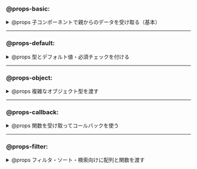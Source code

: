 ### @props-basic:
<details>
<summary>@props 子コンポーネントで親からのデータを受け取る（基本）</summary>

**Vue.js**  
```vue
<!-- ParentComponent.vue -->
<template>
  <ChildComponent title="こんにちは" :count="5" />
</template>

<script setup>
import ChildComponent from './ChildComponent.vue'
</script>
```

```vue
<!-- ChildComponent.vue -->
<template>
  <div>
    title: {{ title }}<br />
    count: {{ count }}<br />
  </div>
</template>

<script setup>
import { defineProps } from 'vue'

const props = defineProps({
  title: String,
  count: Number
})
</script>
```
</details>

---

### @props-default:
<details>
<summary>@props 型とデフォルト値・必須チェックを付ける</summary>

**Vue.js**  
```vue
<template>
  <div>
    ユーザー名: {{ username }}<br />
    年齢: {{ age }}<br />
  </div>
</template>

<script setup>
import { defineProps, withDefaults } from 'vue'

const props = withDefaults(defineProps<{
  username: string
  age?: number
}>(), {
  age: 18
})
</script>
```
</details>

---

### @props-object:
<details>
<summary>@props 複雑なオブジェクト型を渡す</summary>

**Vue.js**  
```vue
<!-- ParentComponent.vue -->
<template>
  <UserCard :user="userData" />
</template>

<script setup>
import UserCard from './UserCard.vue'

const userData = {
  id: 1,
  name: '山田太郎',
  email: 'taro@example.com'
}
</script>
```

```vue
<!-- UserCard.vue -->
<template>
  <div>
    <h3>{{ user.name }}</h3>
    <p>{{ user.email }}</p>
  </div>
</template>

<script setup>
const props = defineProps({
  user: {
    type: Object,
    required: true
  }
})
</script>
```
</details>

---

### @props-callback:
<details>
<summary>@props 関数を受け取ってコールバックを使う</summary>

**Vue.js**  
```vue
<!-- ParentComponent.vue -->
<template>
  <ChildComponent :onClick="handleClick" />
</template>

<script setup>
import ChildComponent from './ChildComponent.vue'

function handleClick() {
  alert('親コンポーネントの関数が呼ばれました')
}
</script>
```

```vue
<!-- ChildComponent.vue -->
<template>
  <button @click="onClick">クリック</button>
</template>

<script setup>
const props = defineProps({
  onClick: {
    type: Function,
    required: true
  }
})
</script>
```
</details>

---

### @props-filter:
<details>
<summary>@props フィルタ・ソート・検索向けに配列と関数を渡す</summary>

**Vue.js**  
```vue
<!-- ParentComponent.vue -->
<template>
  <ItemList :items="products" :filterFn="isInStock" />
</template>

<script setup>
import ItemList from './ItemList.vue'

const products = [
  { name: 'りんご', stock: 10 },
  { name: 'バナナ', stock: 0 },
  { name: 'みかん', stock: 5 }
]

function isInStock(item) {
  return item.stock > 0
}
</script>
```

```vue
<!-- ItemList.vue -->
<template>
  <ul>
    <li v-for="item in filteredItems" :key="item.name">
      {{ item.name }} (在庫: {{ item.stock }})
    </li>
  </ul>
</template>

<script setup>
import { computed } from 'vue'

const props = defineProps({
  items: Array,
  filterFn: Function
})

const filteredItems = computed(() => props.items.filter(props.filterFn))
</script>
```
</details>
